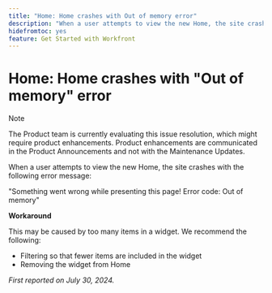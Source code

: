 ```yaml
---
title: "Home: Home crashes with Out of memory error"
description: "When a user attempts to view the new Home, the site crashes with an error message. A workaround is available."
hidefromtoc: yes
feature: Get Started with Workfront
---
```


# Home: Home crashes with "Out of memory" error

>[!NOTE]
>
>The Product team is currently evaluating this issue resolution, which might require product enhancements. Product enhancements are communicated in the Product Announcements and not with the Maintenance Updates.

When a user attempts to view the new Home, the site crashes with the following error message:

"Something went wrong while presenting this page! Error code: Out of memory"

**Workaround**

This may be caused by too many items in a widget. We recommend the following:

* Filtering so that fewer items are included in the widget
* Removing the widget from Home

_First reported on July 30, 2024._
